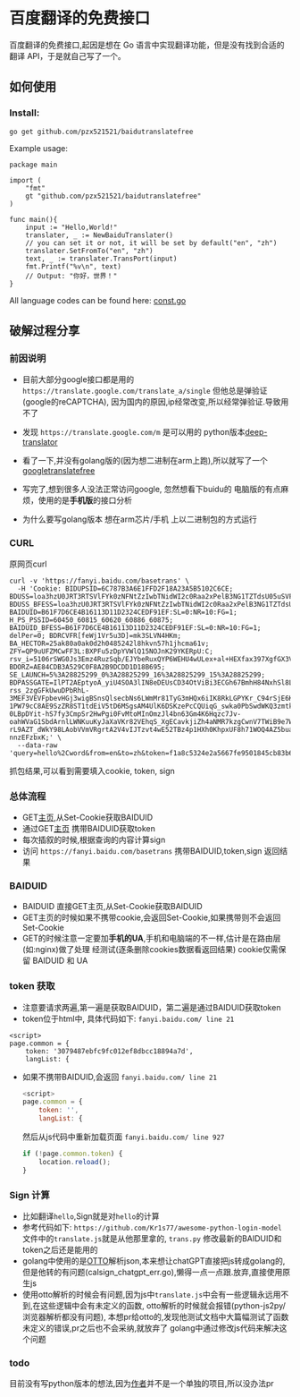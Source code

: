 # 百度翻译的免费接口
百度翻译的免费接口,起因是想在 Go 语言中实现翻译功能，但是没有找到合适的翻译 API，于是就自己写了一个。
## 如何使用

### Install:
```
go get github.com/pzx521521/baidutranslatefree
```


Example usage:
```golang
package main

import (
    "fmt"
    gt "github.com/pzx521521/baidutranslatefree"
)

func main(){
	input := "Hello,World!"
	translater, _ := NewBaiduTranslater()
	// you can set it or not, it will be set by default("en", "zh")
	translater.SetFromTo("en", "zh")
	text, _ := translater.TransPort(input)
	fmt.Printf("%v\n", text)
    // Output: "你好，世界！"
}
```
All language codes can be found here:
[const.go](https://github.com/pzx521521/googletranslatefree/blob/main/const.go)


## 破解过程分享
### 前因说明
+ 目前大部分google接口都是用的`https://translate.google.com/translate_a/single`
    但他总是弹验证(google的reCAPTCHA),
    因为国内的原因,ip经常改变,所以经常弹验证.导致用不了
+ 发现  `https://translate.google.com/m` 是可以用的
    python版本[deep-translator](https://github.com/nidhaloff/deep-translator)

+ 看了一下,并没有golang版的(因为想二进制在arm上跑),所以就写了一个
    [googletranslatefree](https://github.com/pzx521521/googletranslatefree)

+ 写完了,想到很多人没法正常访问google, 忽然想看下buidu的
    电脑版的有点麻烦，使用的是**手机版**的接口分析
+ 为什么要写golang版本
  想在arm芯片/手机 上以二进制包的方式运行

### CURL
原网页curl
```curl
curl -v 'https://fanyi.baidu.com/basetrans' \
  -H 'Cookie: BIDUPSID=6C787B3A6E1FFD2F18A23A5B5102C6CE; BDUSS=loa3hzU0JRT3RTSVlFYk0zNFNtZzIwbTNidWI2c0Raa2xPelB3NG1TZTdsU05uSVFBQUFBJCQAAAAAAAAAAAEAAADrTaMHNDYwMDY3OTYwAAAAAAAAAAAAAAAAAAAAAAAAAAAAAAAAAAAAAAAAAAAAAAAAAAAAAAAAAAAAAAAAAAAAAAAAALsI~Ga7CPxmSz; BDUSS_BFESS=loa3hzU0JRT3RTSVlFYk0zNFNtZzIwbTNidWI2c0Raa2xPelB3NG1TZTdsU05uSVFBQUFBJCQAAAAAAAAAAAEAAADrTaMHNDYwMDY3OTYwAAAAAAAAAAAAAAAAAAAAAAAAAAAAAAAAAAAAAAAAAAAAAAAAAAAAAAAAAAAAAAAAAAAAAAAAALsI~Ga7CPxmSz; BAIDUID=B61F7D6CE4B16113D11D2324CEDF91EF:SL=0:NR=10:FG=1; H_PS_PSSID=60450_60815_60620_60886_60875; BAIDUID_BFESS=B61F7D6CE4B16113D11D2324CEDF91EF:SL=0:NR=10:FG=1; delPer=0; BDRCVFR[feWj1Vr5u3D]=mk3SLVN4HKm; BA_HECTOR=25ak80a0ak0d2h0485242l8hkvn57h1jhcma61v; ZFY=QP9uUFZMCwFF3L:BXPFu5zDpYVWlQ15NOJnK29YKERpU:C; rsv_i=5106rSWG0Js3Emz4RuzSqb/EJYbeRuxQYP6WEHU4wULex+al+HEXfax397XgfGX3VosTb9Ykex7UMF6EOCUr6Kz8OehxUYE; BDORZ=AE84CDB3A529C0F8A2B9DCDD1D18B695; SE_LAUNCH=5%3A28825299_0%3A28825299_16%3A28825299_15%3A28825299; BDPASSGATE=IlPT2AEptyoA_yiU4SOA3lIN8eDEUsCD34OtViBi3ECGh67BmhH84NxhSl8LSSurGULMdI3JmcldjijsQmFuirMenBIUiixSb6Ta7tiVx_TwSa62-rss_2zgGFkUwuDPbRhL-3MEF3VEVFpbevHGj3wigBSnsQlsecbNs6LWmMr81TyG3mHQx6iIK8RkLGPYKr_C94rSjE6KLl_WZOmtT6jebCJHO7As70aOb2YiAvfdyEoXCurSRvEA0nXQ37J2_4K-1PW79cC8AE9SzZR8ST1tdEiV5tD6MSgsAM4UlK6DSKzePcCQUiqG_swka0PbSwdWKQ3zmtkGDUYX6XYlJHVj_NnFFTHrDjUNYMGGihjZCXwVqlOEIw4xqptfE0LpW4-0LBpDYit-hS7fy3CmpSr2HwPgi0FvMtoMInOmzJl4bn63Gm4K6Hqzc7Jv-oahWVaG1SbdArnlLWNKuuKyJaXaVKr82VEhqS_XgECavkjiZh4aNMR7kzgCwnV7TWiB9e7WVpXjUwTtyNlfwrXqvszDu9SUqzaTw6uCLdyyNAAKVYI0qBJ4CmjJzGy_eXx_O4G6v7z9IUjZj5RMwtyIjyZnlPA01NJQOs4rBc1LwcSIkWwV0yYto_Sz1wZD2-rL9AZT_dWkY98LAobVVmVRgrtA2V4vIJTzvt4wE52TBz4p1HXh0KhpxUF8h71WOQ4AZ5buavsEUVuCbQYjL2qip7diFOEjEi25v8zY3J8NCRn7y4REqUEut0or0oat104XwIk7oagqUyCuyq0ZIai7hZgZy8yJgQZBV0q3X7vk8FKyIBEq-nnzEFzbxK;' \
  --data-raw 'query=hello%2Cword&from=en&to=zh&token=f1a8c5324e2a5667fe9501845cb83b69&sign=645327.867326'
```

抓包结果,可以看到需要填入cookie, token, sign
### 总体流程
+ GET[主页](fanyi.baidu.com),从Set-Cookie获取BAIDUID
+ 通过GET[主页](fanyi.baidu.com) 携带BAIDUID获取token
+ 每次插叙的时候,根据查询的内容计算sign
+ 访问 `https://fanyi.baidu.com/basetrans` 携带BAIDUID,token,sign 返回结果

### BAIDUID 
+ BAIDUID 直接GET主页,从Set-Cookie获取BAIDUID
+ GET主页的时候如果不携带cookie,会返回Set-Cookie,如果携带则不会返回Set-Cookie
+ GET的时候注意一定要加**手机的UA**,手机和电脑端的不一样,估计是在路由层(如:nginx)做了处理
经测试(逐条删除cookies数据看返回结果) cookie仅需保留 BAIDUID 和 UA

###  token 获取
  + 注意要请求两遍,第一遍是获取BAIDUID，第二遍是通过BAIDUID获取token
  + token位于html中, 具体代码如下:
  `fanyi.baidu.com/ line 21`
  ```
  <script>
  page.common = {
      token: '3079487ebfc9fc012ef8dbcc18894a7d',
      langList: {
  ```

+ 如果不携带BAIDUID,会返回
  `fanyi.baidu.com/ line 21`
  ```js
  <script>
  page.common = {
      token: '',
      langList: {
  ```
  然后从js代码中重新加载页面
  `fanyi.baidu.com/ line 927`
  ```js
  if (!page.common.token) {
      location.reload();
  }
  ```
  
### Sign 计算
+ 比如翻译`hello`,Sign就是对`hello`的计算
+ 参考代码如下:
  `https://github.com/Kr1s77/awesome-python-login-model`
  文件中的`translate.js`就是从他那里拿的,
  `trans.py` 修改最新的BAIDUID和token之后还是能用的
+ golang中使用的是[OTTO](github.com/robertkrimen/otto)解析json,本来想让chatGPT直接把js转成golang的,
  但是他转的有问题(calsign_chatgpt_err.go),懒得一点一点跟.放弃,直接使用原生js
+ 使用otto解析的时候会有问题,因为js中`translate.js`中会有一些逻辑永远用不到,在这些逻辑中会有未定义的函数,
  otto解析的时候就会报错(python-js2py/浏览器解析都没有问题),
  本想pr给otto的,发现他测试文档中大篇幅测试了函数未定义的错误,pr之后也不会采纳,就放弃了
  golang中通过修改js代码来解决这个问题

### todo
目前没有写python版本的想法,因为[作者](https://github.com/Kr1s77/awesome-python-login-model)并不是一个单独的项目,所以没办法pr